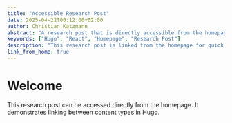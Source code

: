 ```yaml
---
title: "Accessible Research Post"
date: 2025-04-22T00:12:00+02:00
author: Christian Katzmann
abstract: "A research post that is directly accessible from the homepage."
keywords: ["Hugo", "React", "Homepage", "Research Post"]
description: "This research post is linked from the homepage for quick access."
link_from_home: true
---
```


# Welcome

This research post can be accessed directly from the homepage. It demonstrates linking between content types in Hugo.
